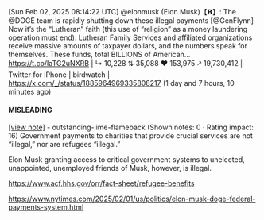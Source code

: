 [Sun Feb 02, 2025 08:14:22 UTC] @elonmusk (Elon Musk)【𝗕】: The @DOGE team is rapidly shutting down these illegal payments [@GenFlynn] Now it’s the “Lutheran” faith (this use of “religion” as a money laundering operation must end):  Lutheran Family Services and affiliated organizations receive massive amounts of taxpayer dollars, and the numbers speak for themselves. These funds, total BILLIONS of American… https://t.co/IaTG2uNXRB | ↳ 10,228 ⇅ 35,088 ♥ 153,975 🡕 19,730,412 | Twitter for iPhone | birdwatch | https://x.com/_/status/1885964969335808217 (1 day and 7 hours, 10 minutes ago)

#### MISLEADING

[[view note]](https://x.com/i/birdwatch/n/1886049258232537358) - outstanding-lime-flameback (Shown notes: 0 · Rating impact: 16)
Government payments to charities that provide crucial services are not “illegal,” nor are refugees “illegal.”

Elon Musk granting access to critical government systems to unelected, unappointed, unemployed friends of Musk, however, is illegal. 

https://www.acf.hhs.gov/orr/fact-sheet/refugee-benefits

https://www.nytimes.com/2025/02/01/us/politics/elon-musk-doge-federal-payments-system.html
